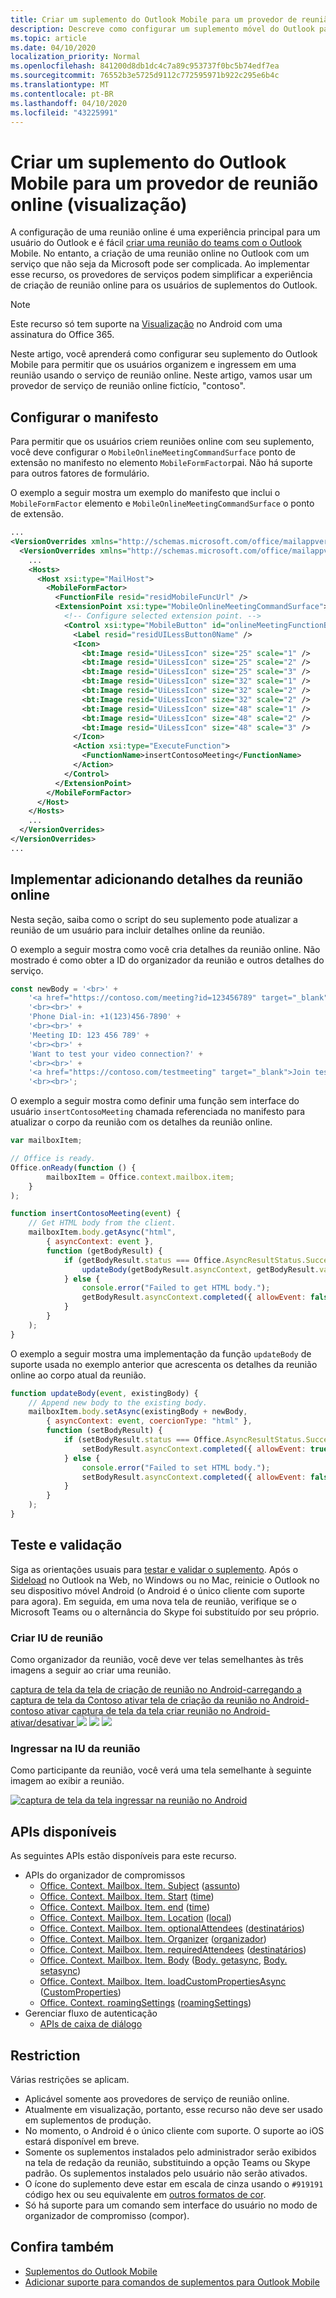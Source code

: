 ```yaml
---
title: Criar um suplemento do Outlook Mobile para um provedor de reunião online (visualização)
description: Descreve como configurar um suplemento móvel do Outlook para um provedor de serviços de reunião online.
ms.topic: article
ms.date: 04/10/2020
localization_priority: Normal
ms.openlocfilehash: 841200d8db1dc4c7a89c953737f0bc5b74edf7ea
ms.sourcegitcommit: 76552b3e5725d9112c772595971b922c295e6b4c
ms.translationtype: MT
ms.contentlocale: pt-BR
ms.lasthandoff: 04/10/2020
ms.locfileid: "43225991"
---
```

# <a name="create-an-outlook-mobile-add-in-for-an-online-meeting-provider-preview"></a>Criar um suplemento do Outlook Mobile para um provedor de reunião online (visualização)

A configuração de uma reunião online é uma experiência principal para um usuário do Outlook e é fácil [criar uma reunião do teams com o Outlook](/microsoftteams/teams-add-in-for-outlook) Mobile. No entanto, a criação de uma reunião online no Outlook com um serviço que não seja da Microsoft pode ser complicada. Ao implementar esse recurso, os provedores de serviços podem simplificar a experiência de criação de reunião online para os usuários de suplementos do Outlook.

> [!NOTE]
> Este recurso só tem suporte na [Visualização](../reference/objectmodel/preview-requirement-set/outlook-requirement-set-preview.md) no Android com uma assinatura do Office 365.

Neste artigo, você aprenderá como configurar seu suplemento do Outlook Mobile para permitir que os usuários organizem e ingressem em uma reunião usando o serviço de reunião online. Neste artigo, vamos usar um provedor de serviço de reunião online fictício, "contoso".

## <a name="configure-the-manifest"></a>Configurar o manifesto

Para permitir que os usuários criem reuniões online com seu suplemento, você deve configurar o `MobileOnlineMeetingCommandSurface` ponto de extensão no manifesto no elemento `MobileFormFactor`pai. Não há suporte para outros fatores de formulário.

O exemplo a seguir mostra um exemplo do manifesto que inclui o `MobileFormFactor` elemento e `MobileOnlineMeetingCommandSurface` o ponto de extensão.

```xml
...
<VersionOverrides xmlns="http://schemas.microsoft.com/office/mailappversionoverrides" xsi:type="VersionOverridesV1_0">
  <VersionOverrides xmlns="http://schemas.microsoft.com/office/mailappversionoverrides/1.1" xsi:type="VersionOverridesV1_1">
    ...
    <Hosts>
      <Host xsi:type="MailHost">
        <MobileFormFactor>
          <FunctionFile resid="residMobileFuncUrl" />
          <ExtensionPoint xsi:type="MobileOnlineMeetingCommandSurface">
            <!-- Configure selected extension point. -->
            <Control xsi:type="MobileButton" id="onlineMeetingFunctionButton">
              <Label resid="residUILessButton0Name" />
              <Icon>
                <bt:Image resid="UiLessIcon" size="25" scale="1" />
                <bt:Image resid="UiLessIcon" size="25" scale="2" />
                <bt:Image resid="UiLessIcon" size="25" scale="3" />
                <bt:Image resid="UiLessIcon" size="32" scale="1" />
                <bt:Image resid="UiLessIcon" size="32" scale="2" />
                <bt:Image resid="UiLessIcon" size="32" scale="2" />
                <bt:Image resid="UiLessIcon" size="48" scale="1" />
                <bt:Image resid="UiLessIcon" size="48" scale="2" />
                <bt:Image resid="UiLessIcon" size="48" scale="3" />
              </Icon>
              <Action xsi:type="ExecuteFunction">
                <FunctionName>insertContosoMeeting</FunctionName>
              </Action>
            </Control>
          </ExtensionPoint>
        </MobileFormFactor>
      </Host>
    </Hosts>
    ...
  </VersionOverrides>
</VersionOverrides>
...
```

## <a name="implement-adding-online-meeting-details"></a>Implementar adicionando detalhes da reunião online

Nesta seção, saiba como o script do seu suplemento pode atualizar a reunião de um usuário para incluir detalhes online da reunião.

O exemplo a seguir mostra como você cria detalhes da reunião online. Não mostrado é como obter a ID do organizador da reunião e outros detalhes do serviço.

```js
const newBody = '<br>' +
    '<a href="https://contoso.com/meeting?id=123456789" target="_blank">Join Contoso meeting</a>' +
    '<br><br>' +
    'Phone Dial-in: +1(123)456-7890' +
    '<br><br>' +
    'Meeting ID: 123 456 789' +
    '<br><br>' +
    'Want to test your video connection?' +
    '<br><br>' +
    '<a href="https://contoso.com/testmeeting" target="_blank">Join test meeting</a>' +
    '<br><br>';
```

O exemplo a seguir mostra como definir uma função sem interface do usuário `insertContosoMeeting` chamada referenciada no manifesto para atualizar o corpo da reunião com os detalhes da reunião online.

```js
var mailboxItem;

// Office is ready.
Office.onReady(function () {
        mailboxItem = Office.context.mailbox.item;
    }
);

function insertContosoMeeting(event) {
    // Get HTML body from the client.
    mailboxItem.body.getAsync("html",
        { asyncContext: event },
        function (getBodyResult) {
            if (getBodyResult.status === Office.AsyncResultStatus.Succeeded) {
                updateBody(getBodyResult.asyncContext, getBodyResult.value);
            } else {
                console.error("Failed to get HTML body.");
                getBodyResult.asyncContext.completed({ allowEvent: false });
            }
        }
    );
}
```

O exemplo a seguir mostra uma implementação da função `updateBody` de suporte usada no exemplo anterior que acrescenta os detalhes da reunião online ao corpo atual da reunião.

```js
function updateBody(event, existingBody) {
    // Append new body to the existing body.
    mailboxItem.body.setAsync(existingBody + newBody,
        { asyncContext: event, coercionType: "html" },
        function (setBodyResult) {
            if (setBodyResult.status === Office.AsyncResultStatus.Succeeded) {
                setBodyResult.asyncContext.completed({ allowEvent: true });
            } else {
                console.error("Failed to set HTML body.");
                setBodyResult.asyncContext.completed({ allowEvent: false });
            }
        }
    );
}
```

## <a name="testing-and-validation"></a>Teste e validação

Siga as orientações usuais para [testar e validar o suplemento](testing-and-tips.md). Após o [Sideload](sideload-outlook-add-ins-for-testing.md) no Outlook na Web, no Windows ou no Mac, reinicie o Outlook no seu dispositivo móvel Android (o Android é o único cliente com suporte para agora). Em seguida, em uma nova tela de reunião, verifique se o Microsoft Teams ou o alternância do Skype foi substituído por seu próprio.

### <a name="create-meeting-ui"></a>Criar IU de reunião

Como organizador da reunião, você deve ver telas semelhantes às três imagens a seguir ao criar uma reunião.

[captura de tela da tela de criação de reunião no Android-carregando a captura de tela da Contoso ativar tela de criação da reunião no Android-contoso ativar captura de tela da tela criar reunião no Android-ativar/desativar ![](../images/outlook-android-create-online-meeting-load.png)](../images/outlook-android-create-online-meeting-load-expanded.png#lightbox) [ ![](../images/outlook-android-create-online-meeting-off.png)](../images/outlook-android-create-online-meeting-off-expanded.png#lightbox) [ ![](../images/outlook-android-create-online-meeting-on.png)](../images/outlook-android-create-online-meeting-on-expanded.png#lightbox)

### <a name="join-meeting-ui"></a>Ingressar na IU da reunião

Como participante da reunião, você verá uma tela semelhante à seguinte imagem ao exibir a reunião.

[![captura de tela da tela ingressar na reunião no Android](../images/outlook-android-join-online-meeting-view.png)](../images/outlook-android-join-online-meeting-view-expanded.png#lightbox)

## <a name="available-apis"></a>APIs disponíveis

As seguintes APIs estão disponíveis para este recurso.

- APIs do organizador de compromissos
  - [Office. Context. Mailbox. Item. Subject](/javascript/api/outlook/office.appointmentcompose?view=outlook-js-preview#subject) ([assunto](/javascript/api/outlook/office.subject?view=outlook-js-preview))
  - [Office. Context. Mailbox. Item. Start](/javascript/api/outlook/office.appointmentcompose?view=outlook-js-preview#start) ([time](/javascript/api/outlook/office.time?view=outlook-js-preview))
  - [Office. Context. Mailbox. Item. end](/javascript/api/outlook/office.appointmentcompose?view=outlook-js-preview#end) ([time](/javascript/api/outlook/office.time?view=outlook-js-preview))
  - [Office. Context. Mailbox. Item. Location](/javascript/api/outlook/office.appointmentcompose?view=outlook-js-preview#location) ([local](/javascript/api/outlook/office.location?view=outlook-js-preview))
  - [Office. Context. Mailbox. Item. optionalAttendees](/javascript/api/outlook/office.appointmentcompose?view=outlook-js-preview#optionalattendees) ([destinatários](/javascript/api/outlook/office.recipients?view=outlook-js-preview))
  - [Office. Context. Mailbox. Item. Organizer](/javascript/api/outlook/office.appointmentcompose?view=outlook-js-preview#organizer) ([organizador](/javascript/api/outlook/office.organizer?view=outlook-js-preview))
  - [Office. Context. Mailbox. Item. requiredAttendees](/javascript/api/outlook/office.appointmentcompose?view=outlook-js-preview#requiredattendees) ([destinatários](/javascript/api/outlook/office.recipients?view=outlook-js-preview))
  - [Office. Context. Mailbox. Item. Body](/javascript/api/outlook/office.appointmentcompose?view=outlook-js-preview#body) ([Body. getasync](/javascript/api/outlook/office.body?view=outlook-js-preview#getasync-coerciontype--options--callback-), [Body. setasync](/javascript/api/outlook/office.body?view=outlook-js-preview#setasync-data--options--callback-))
  - [Office. Context. Mailbox. Item. loadCustomPropertiesAsync](/javascript/api/outlook/office.appointmentcompose?view=outlook-js-preview#loadcustompropertiesasync-callback--usercontext-) ([CustomProperties](/javascript/api/outlook/office.customproperties?view=outlook-js-preview))
  - [Office. Context. roamingSettings](../reference/objectmodel/preview-requirement-set/office.context.md?view=outlook-js-preview#roamingsettings-roamingsettings) ([roamingSettings](/javascript/api/outlook/office.roamingsettings?view=outlook-js-preview))
- Gerenciar fluxo de autenticação
  - [APIs de caixa de diálogo](../develop/dialog-api-in-office-add-ins.md)

## <a name="restrictions"></a>Restriction

Várias restrições se aplicam.

- Aplicável somente aos provedores de serviço de reunião online.
- Atualmente em visualização, portanto, esse recurso não deve ser usado em suplementos de produção.
- No momento, o Android é o único cliente com suporte. O suporte ao iOS estará disponível em breve.
- Somente os suplementos instalados pelo administrador serão exibidos na tela de redação da reunião, substituindo a opção Teams ou Skype padrão. Os suplementos instalados pelo usuário não serão ativados.
- O ícone do suplemento deve estar em escala de cinza usando o `#919191` código hex ou seu equivalente em [outros formatos de cor](https://convertingcolors.com/hex-color-919191.html).
- Só há suporte para um comando sem interface do usuário no modo de organizador de compromisso (compor).

## <a name="see-also"></a>Confira também

- [Suplementos do Outlook Mobile](outlook-mobile-addins.md)
- [Adicionar suporte para comandos de suplementos para Outlook Mobile](add-mobile-support.md)
